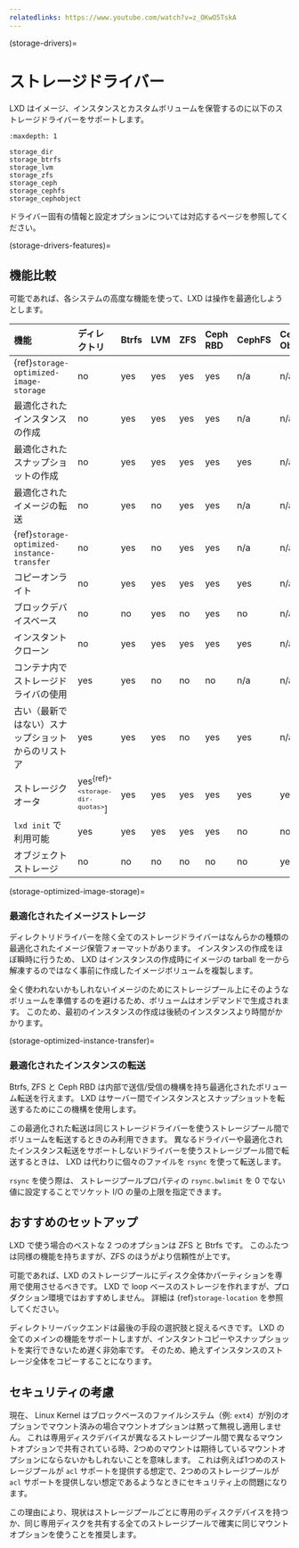 ```yaml
---
relatedlinks: https://www.youtube.com/watch?v=z_OKwO5TskA
---
```


(storage-drivers)=
# ストレージドライバー

LXD はイメージ、インスタンスとカスタムボリュームを保管するのに以下のストレージドライバーをサポートします。

```{toctree}
:maxdepth: 1

storage_dir
storage_btrfs
storage_lvm
storage_zfs
storage_ceph
storage_cephfs
storage_cephobject
```

ドライバー固有の情報と設定オプションについては対応するページを参照してください。

(storage-drivers-features)=
## 機能比較
可能であれば、各システムの高度な機能を使って、LXD は操作を最適化しようとします。

機能                                               | ディレクトリ                                 | Btrfs | LVM  | ZFS  | Ceph RBD | CephFS | Ceph Object
:---                                               | :---                                         | :---  | :--- | :--- | :---     | :---   | :---
{ref}`storage-optimized-image-storage`             | no                                           | yes   | yes  | yes  | yes      | n/a    | n/a
最適化されたインスタンスの作成                     | no                                           | yes   | yes  | yes  | yes      | n/a    | n/a
最適化されたスナップショットの作成                 | no                                           | yes   | yes  | yes  | yes      | yes    | n/a
最適化されたイメージの転送                         | no                                           | yes   | no   | yes  | yes      | n/a    | n/a
{ref}`storage-optimized-instance-transfer`         | no                                           | yes   | no   | yes  | yes      | n/a    | n/a
コピーオンライト                                   | no                                           | yes   | yes  | yes  | yes      | yes    | n/a
ブロックデバイスベース                             | no                                           | no    | yes  | no   | yes      | no     | n/a
インスタントクローン                               | no                                           | yes   | yes  | yes  | yes      | yes    | n/a
コンテナ内でストレージドライバの使用               | yes                                          | yes   | no   | no   | no       | n/a    | n/a
古い（最新ではない）スナップショットからのリストア | yes                                          | yes   | yes  | no   | yes      | yes    | n/a
ストレージクオータ                                 | yes<sup>{ref}`* <storage-dir-quotas>`</sup>] | yes   | yes  | yes  | yes      | yes    | yes
`lxd init` で利用可能                              | yes                                          | yes   | yes  | yes  | yes      | no     | no
オブジェクトストレージ                             | no                                           | no    | no   | no   | no       | no     | yes

(storage-optimized-image-storage)=
### 最適化されたイメージストレージ

ディレクトリドライバーを除く全てのストレージドライバーはなんらかの種類の最適化されたイメージ保管フォーマットがあります。
インスタンスの作成をほぼ瞬時に行うため、 LXD はインスタンスの作成時にイメージの tarball を一から解凍するのではなく事前に作成したイメージボリュームを複製します。

全く使われないかもしれないイメージのためにストレージプール上にそのようなボリュームを準備するのを避けるため、ボリュームはオンデマンドで生成されます。
このため、最初のインスタンスの作成は後続のインスタンスより時間がかかります。

(storage-optimized-instance-transfer)=
### 最適化されたインスタンスの転送

Btrfs, ZFS と Ceph RBD は内部で送信/受信の機構を持ち最適化されたボリューム転送を行えます。
LXD はサーバー間でインスタンスとスナップショットを転送するためにこの機構を使用します。

この最適化された転送は同じストレージドライバーを使うストレージプール間でボリュームを転送するときのみ利用できます。
異なるドライバーや最適化されたインスタンス転送をサポートしないドライバーを使うストレージプール間で転送するときは、 LXD は代わりに個々のファイルを `rsync` を使って転送します。

`rsync` を使う際は、 ストレージプールプロパティの `rsync.bwlimit` を 0 でない値に設定することでソケット I/O の量の上限を指定できます。

## おすすめのセットアップ

LXD で使う場合のベストな 2 つのオプションは ZFS と Btrfs です。
このふたつは同様の機能を持ちますが、ZFS のほうがより信頼性が上です。

可能であれば、LXD のストレージプールにディスク全体かパーティションを専用で使用させるべきです。
LXD で loop ベースのストレージを作れますが、プロダクション環境ではおすすめしません。
詳細は {ref}`storage-location` を参照してください。

ディレクトリーバックエンドは最後の手段の選択肢と捉えるべきです。
LXD の全てのメインの機能をサポートしますが、インスタントコピーやスナップショットを実行できないため遅く非効率です。
そのため、絶えずインスタンスのストレージ全体をコピーすることになります。

## セキュリティの考慮

現在、 Linux Kernel はブロックベースのファイルシステム（例: `ext4`）が別のオプションでマウント済みの場合マウントオプションは黙って無視し適用しません。
これは専用ディスクデバイスが異なるストレージプール間で異なるマウントオプションで共有されている時、2つめのマウントは期待しているマウントオプションにならないかもしれないことを意味します。
これは例えば1つめのストレージプールが `acl` サポートを提供する想定で、2つめのストレージプールが `acl` サポートを提供しない想定であるようなときにセキュリティ上の問題になります。

この理由により、現状はストレージプールごとに専用のディスクデバイスを持つか、同じ専用ディスクを共有する全てのストレージプールで確実に同じマウントオプションを使うことを推奨します。
